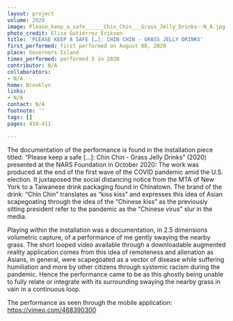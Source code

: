 ```yaml
---
layout: project
volume: 2020
image: Please_keep_a_safe______Chin_Chin___Grass_Jelly_Drinks--N_A.jpg
photo_credit: Elisa Gutiérrez Eriksen
title: 'PLEASE KEEP A SAFE […]: CHIN CHIN - GRASS JELLY DRINKS'
first_performed: first performed on August 08, 2020
place: Governors Island
times_performed: performed 3 in 2020
contributor: N/A
collaborators:
- N/A
home: Brooklyn
links:
- N/A
contact: N/A
footnote: ''
tags: []
pages: 410-411

---
```


The documentation of the performance is found in the installation piece titled: “Please keep a safe […]: Chin Chin - Grass Jelly Drinks” (2020) presented at the NARS Foundation in October 2020: The work was produced at the end of the first wave of the COVID pandemic amid the U.S. election. It juxtaposed the social distancing notice from the MTA of New York to a Taiwanese drink packaging found in Chinatown. The brand of the drink: “Chin Chin” translates as “kiss kiss” and expresses this idea of Asian scapegoating through the idea of the “Chinese kiss” as the previously sitting president refer to the pandemic as the “Chinese virus” slur in the media.

Playing within the installation was a documentation, in 2.5 dimensions volumetric capture, of a performance of me gently swaying the nearby grass. The short looped video available through a downloadable augmented reality application comes from this idea of remoteness and alienation as Asians, in general, were scapegoated as a vector of disease while suffering humiliation and more by other citizens through systemic racism during the pandemic. Hence the performance came to be as this ghostly being unable to fully relate or integrate with its surrounding swaying the nearby grass in vain in a continuous loop.

The performance as seen through the mobile application: https://vimeo.com/468390300

